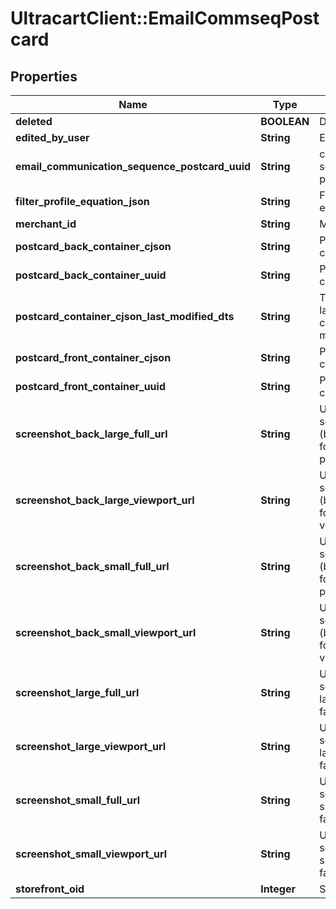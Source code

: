 # UltracartClient::EmailCommseqPostcard

## Properties
Name | Type | Description | Notes
------------ | ------------- | ------------- | -------------
**deleted** | **BOOLEAN** | Deleted | [optional] 
**edited_by_user** | **String** | Edited by user | [optional] 
**email_communication_sequence_postcard_uuid** | **String** | communication sequence postcard uuid | [optional] 
**filter_profile_equation_json** | **String** | Filter profile equation json | [optional] 
**merchant_id** | **String** | Merchant ID | [optional] 
**postcard_back_container_cjson** | **String** | Postcard back container cjson | [optional] 
**postcard_back_container_uuid** | **String** | Postcard back container uuid | [optional] 
**postcard_container_cjson_last_modified_dts** | **String** | Timestamp the last time the container was modified. | [optional] 
**postcard_front_container_cjson** | **String** | Postcard front container cjson | [optional] 
**postcard_front_container_uuid** | **String** | Postcard front container uuid | [optional] 
**screenshot_back_large_full_url** | **String** | URL to screenshot (back) in large form factor full page | [optional] 
**screenshot_back_large_viewport_url** | **String** | URL to screenshot (back) in large form factor viewport | [optional] 
**screenshot_back_small_full_url** | **String** | URL to screenshot (back) in small form factor full page | [optional] 
**screenshot_back_small_viewport_url** | **String** | URL to screenshot (back) in small form factor viewport | [optional] 
**screenshot_large_full_url** | **String** | URL to screenshot in large form factor full page | [optional] 
**screenshot_large_viewport_url** | **String** | URL to screenshot in large form factor viewport | [optional] 
**screenshot_small_full_url** | **String** | URL to screenshot in small form factor full page | [optional] 
**screenshot_small_viewport_url** | **String** | URL to screenshot in small form factor viewport | [optional] 
**storefront_oid** | **Integer** | Storefront oid | [optional] 


